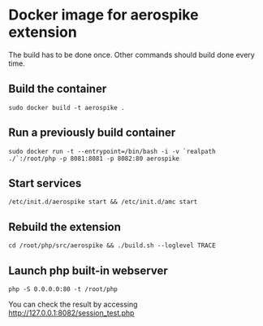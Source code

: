 # Docker image for aerospike extension

The build has to be done once. Other commands should build done every time.

## Build the container

    sudo docker build -t aerospike .
    
## Run a previously build container

    sudo docker run -t --entrypoint=/bin/bash -i -v `realpath ./`:/root/php -p 8081:8081 -p 8082:80 aerospike

## Start services

    /etc/init.d/aerospike start && /etc/init.d/amc start
    
## Rebuild the extension

    cd /root/php/src/aerospike && ./build.sh --loglevel TRACE

## Launch php built-in webserver

    php -S 0.0.0.0:80 -t /root/php

You can check the result by accessing http://127.0.0.1:8082/session_test.php

